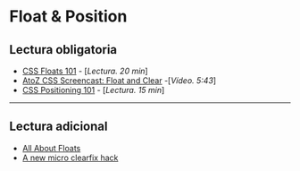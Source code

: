 # Float & Position

## Lectura obligatoria

- [CSS Floats 101](https://alistapart.com/article/css-floats-101) - [_Lectura. 20 min_]
- [AtoZ CSS Screencast: Float and Clear](https://www.sitepoint.com/atoz-css-screencast-float-and-clear/) -[_Vídeo. 5:43_]
- [CSS Positioning 101](https://alistapart.com/article/css-positioning-101) - [_Lectura. 15 min_]

---

## Lectura adicional

- [All About Floats](https://css-tricks.com/all-about-floats/)
- [A new micro clearfix hack](http://nicolasgallagher.com/micro-clearfix-hack/)